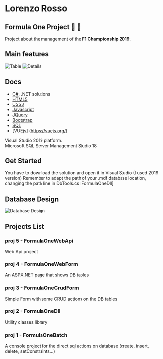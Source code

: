 # Lorenzo Rosso

## Formula One Project :red_car: :checkered_flag:

Project about the management of the **F1 Championship 2019**.<br>

## Main features
![Table](https://github.com/vallauri-ict/formula-1-lorenzorosso001/tree/master/FormulaOneWebApi/features/table.png)
![Details](https://github.com/vallauri-ict/formula-1-lorenzorosso001/tree/master/FormulaOneWebApi/features/details.png)

## Docs

- [C#](https://docs.microsoft.com/it-it/dotnet/csharp/), .NET solutions
- [HTML5](https://www.w3schools.com/html/default.asp)
- [CSS3](https://www.w3schools.com/css/default.asp)
- [Javascript](https://www.w3schools.com/js/default.asp)
- [JQuery](https://www.w3schools.com/jquery/default.asp)
- [Bootstrap](https://getbootstrap.com/)
- [SQL](https://www.w3schools.com/sql/default.asp)
- [VUEjs] (https://vuejs.org/)

Visual Studio 2019 platform.<br>
Microsoft SQL Server Management Studio 18 <br>

## Get Started
You have to download the solution and open it in Visual Studio (I used 2019 version)
Remember to adapt the path of your .mdf database location, changing the path line in DbTools.cs [FormulaOneDll]

## Database Design
![Database Design](https://github.com/vallauri-ict/formula-1-lorenzorosso001/blob/master/DB_Design.jpg)

## Projects List

### proj 5 - FormulaOneWebApi

Web Api project

### proj 4 - FormulaOneWebForm

An ASPX.NET page that shows DB tables

### proj 3 - FormulaOneCrudForm

Simple Form with some CRUD actions on the DB tables<br>

### proj 2 - FormulaOneDll

Utility classes library

### proj 1 - FormulaOneBatch

A console project for the direct sql actions on database (create, insert, delete, setConstraints...)
